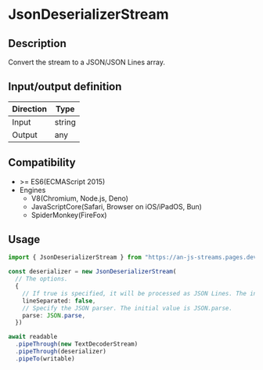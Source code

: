 # JsonDeserializerStream

## Description
Convert the stream to a JSON/JSON Lines array.

## Input/output definition
|Direction|Type|
|-|-|
|Input|string|
|Output|any|

## Compatibility
* \>= ES6(ECMAScript 2015)
* Engines
  * V8(Chromium, Node.js, Deno)
  * JavaScriptCore(Safari, Browser on iOS/iPadOS, Bun)
  * SpiderMonkey(FireFox)

## Usage
```ts
import { JsonDeserializerStream } from "https://an-js-streams.pages.dev/mod.mjs"

const deserializer = new JsonDeserializerStream(
  // The options.
  {
    // If true is specified, it will be processed as JSON Lines. The initial value is false.
    lineSeparated: false,
    // Specify the JSON parser. The initial value is JSON.parse.
    parse: JSON.parse,
  })

await readable
  .pipeThrough(new TextDecoderStream)
  .pipeThrough(deserializer)
  .pipeTo(writable)
```